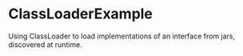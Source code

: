 ClassLoaderExample
==================

Using ClassLoader to load implementations of an interface from jars, discovered at runtime.
